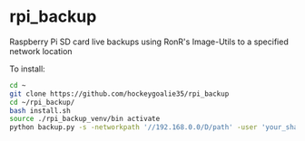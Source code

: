 # rpi_backup
Raspberry Pi SD card live backups using RonR's Image-Utils to a specified network location


To install:

```bash
cd ~
git clone https://github.com/hockeygoalie35/rpi_backup
cd ~/rpi_backup/
bash install.sh
source ./rpi_backup_venv/bin activate
python backup.py -s -networkpath '//192.168.0.0/D/path' -user 'your_share_username' -password 'your_share_password'
